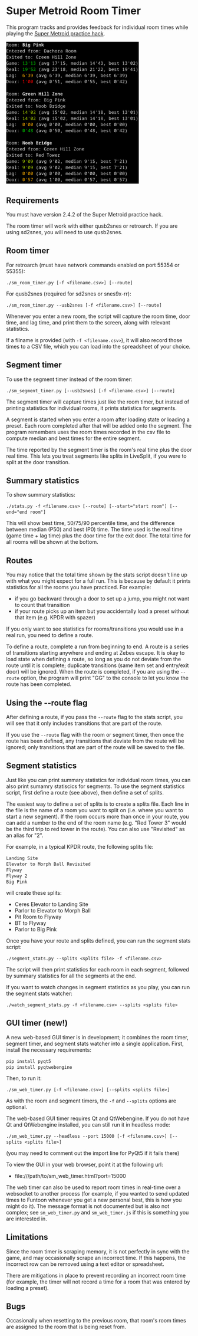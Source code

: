 Super Metroid Room Timer
========================

This program tracks and provides feedback for individual room times
while playing the [Super Metroid practice hack](https://smpractice.speedga.me/).

<img src="screenshots/sm_room_timer.png?raw=true" alt="Image of room timer in action" width="360">

Requirements
------------

You must have version 2.4.2 of the Super Metroid practice hack.

The room timer will work with either qusb2snes or retroarch.  If you are
using sd2snes, you will need to use qusb2snes.

Room timer
----------

For retroarch (must have network commands enabled on port 55354 or
55355):

```
./sm_room_timer.py [-f <filename.csv>] [--route]
```

For qusb2snes (required for sd2snes or snes9x-rr):

```
./sm_room_timer.py --usb2snes [-f <filename.csv>] [--route]
```

Whenever you enter a new room, the script will capture the room time,
door time, and lag time, and print them to the screen, along with
relevant statistics.

If a filname is provided (with `-f <filename.csv>`), it will also record
those times to a CSV file, which you can load into the spreadsheet of
your choice.

Segment timer
-------------

To use the segment timer instead of the room timer:

```
./sm_segment_timer.py [--usb2snes] [-f <filename.csv>] [--route]
```

The segment timer will capture times just like the room timer, but
instead of printing statistics for individual rooms, it prints
statistics for segments.

A segment is started when you enter a room after loading state or
loading a preset.  Each room completed after that will be added onto the
segment.  The program remembers uses the room times recorded in the csv
file to compute median and best times for the entire segment.

The time reported by the segment timer is the room's real time plus the
door real time.  This lets you treat segments like splits in LiveSplit,
if you were to split at the door transition.

Summary statistics
------------------

To show summary statistics:

```
./stats.py -f <filename.csv> [--route] [--start="start room"] [--end="end room"]
```

This will show best time, 50/75/90 percentile time, and the difference
between median (P50) and best (P0) time.  The time used is the real time
(game time + lag time) plus the door time for the exit door.  The total
time for all rooms will be shown at the bottom.

Routes
------

You may notice that the total time shown by the stats script doesn't
line up with what you might expect for a full run.  This is because by
default it prints statistics for all the rooms you have practiced.  For
example:

* if you go backward through a door to set up a jump, you might not want
  to count that transition
* if your route picks up an item but you accidentally load a preset
  without that item (e.g. KPDR with spazer)

If you only want to see statistics for rooms/transitions you would use
in a real run, you need to define a route.

To define a route, complete a run from beginning to end.  A route is a
series of transitions starting anywhere and ending at Zebes escape.  It
is okay to load state when defining a route, so long as you do not
deviate from the route until it is complete; duplicate transitions
(same item set and entry/exit door) will be ignored.  When the route is
completed, if you are using the `--route` option, the program will print
"GG" to the console to let you know the route has been completed.

Using the --route flag
----------------------

After defining a route, if you pass the `--route` flag to the stats
script, you will see that it only includes transitions that are part of
the route.

If you use the `--route` flag with the room or segment timer, then once
the route has been defined, any transitions that deviate from the route
will be ignored; only transitions that are part of the route will be
saved to the file.

Segment statistics
------------------

Just like you can print summary statistics for individual room times,
you can also print sumamry statiscics for segments.  To use the segment
statistics script, first define a route (see above), then define a set
of splits.

The easiest way to define a set of splits is to create a splits file.
Each line in the file is the name of a room you want to split on (i.e.
where you want to start a new segment).  If the room occurs more than
once in your route, you can add a number to the end of the room name
(e.g. "Red Tower 3" would be the third trip to red tower in the route).
You can also use "Revisited" as an alias for "2".

For example, in a typical KPDR route, the following splits file:

```
Landing Site
Elevator to Morph Ball Revisited
Flyway
Flyway 2
Big Pink
```

will create these splits:
* Ceres Elevator to Landing Site
* Parlor to Elevator to Morph Ball
* Pit Room to Flyway
* BT to Flyway
* Parlor to Big Pink

Once you have your route and splits defined, you can run the segment
stats script:

```
./segment_stats.py --splits <splits file> -f <filename.csv>
```

The script will then print statistics for each room in each segment,
followed by summary statistics for all the segments at the end.

If you want to watch changes in segment statistics as you play, you can
run the segment stats watcher:

```
./watch_segment_stats.py -f <filename.csv> --splits <splits file>
```

GUI timer (new!)
----------------

A new web-based GUI timer is in development; it combines the room timer,
segment timer, and segment stats watcher into a single application.
First, install the necessary requirements:

```
pip install pyqt5
pip install pyqtwebengine
```

Then, to run it:

```
./sm_web_timer.py [-f <filename.csv>] [--splits <splits file>]
```

As with the room and segment timers, the `-f` and `--splits` options are
optional.

The web-based GUI timer requires Qt and QtWebengine.  If you do not have
Qt and QtWebengine installed, you can still run it in headless mode:

```
./sm_web_timer.py --headless --port 15000 [-f <filename.csv>] [--splits <splits file>]
```

(you may need to comment out the import line for PyQt5 if it fails there)

To view the GUI in your web browser, point it at the following url:

* file:///path/to/sm_web_timer.html?port=15000

The web timer can also be used to report room times in real-time over a
websocket to another process (for example, if you wanted to send updated
times to Funtoon whenever you get a new personal best, this is how you
might do it).  The message format is not documented but is also not
complex; see `sm_web_timer.py` and `sm_web_timer.js` if this is
something you are interested in.

Limitations
-----------

Since the room timer is scraping memory, it is not perfectly in sync
with the game, and may occasionally scrape an incorrect time.  If this
happens, the incorrect row can be removed using a text editor or
spreadsheet.

There are mitigations in place to prevent recording an incorrect room
time (for example, the timer will not record a time for a room that was
entered by loading a preset).

Bugs
----

Occasionally when resetting to the previous room, that room's room times
are assigned to the room that is being reset from.
